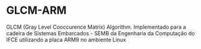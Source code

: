 # GLCM-ARM
GLCM (Gray Level Cooccurence Matrix) Algorithm. Implementado para a cadeira de Sistemas Embarcados - SEMB da Engenharia da Computação do IFCE utilizando a placa ARM9 no ambiente Linux
